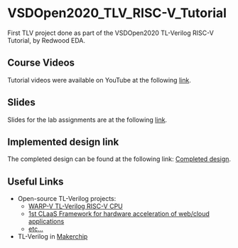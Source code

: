 # VSDOpen2020_TLV_RISC-V_Tutorial

First TLV project done as part of the VSDOpen2020 TL-Verilog RISC-V Tutorial, by Redwood EDA.

## Course Videos

Tutorial videos were available on YouTube at the following [link](https://www.youtube.com/playlist?list=PL5hpwuXY8XebJv7giIvVb69j7Te095J4-).

## Slides

Slides for the lab assignments are at the following [link](https://drive.google.com/file/d/1qpelF9nJ1VFkRIxKEfNy604nX93vkP4c/view?usp=sharing).

## Implemented design link

[comment]: <> (Implemented the design with the help of slides. The implemented design can be found in the completed_design.tlv file.)

The completed design can be found at the following link: <a href="https://makerchip.com/sandbox/0wpfLh9vv/0lOhV9#" target="_blank" atom_fix="_">Completed design</a>.

## Useful Links

  - Open-source TL-Verilog projects:
    - [WARP-V TL-Verilog RISC-V CPU](https://github.com/stevehoover/warp-v)
    - [1st CLaaS Framework for hardware acceleration of web/cloud applications](https://github.com/stevehoover/1st-CLaaS)
    - [etc...](https://github.com/stevehoover)
  - TL-Verilog in [Makerchip](https://makerchip.com)
 

